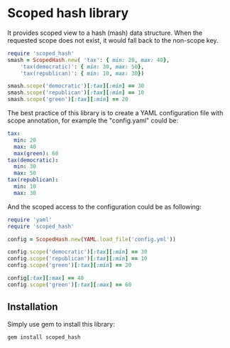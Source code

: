 # Scoped hash library

It provides scoped view to a hash (mash) data structure.
When the requested scope does not exist, it would fall back to the non-scope key.

```ruby
require 'scoped_hash'
smash = ScopedHash.new( 'tax': { min: 20, max: 40},
    'tax(democratic)': { min: 30, max: 50},
    'tax(republican)': { min: 10, max: 30})

smash.scope('democratic')[:tax][:min] == 30
smash.scope('republican')[:tax][:min] == 10
smash.scope('green')[:tax][:min] == 20
```

The best practice of this library is to create a YAML configuration file with scope annotation, for example the "config.yaml" could be:

```yaml
tax:
  min: 20
  max: 40
  max(green): 60
tax(democratic):
  min: 30
  max: 50
tax(republican):
  min: 10
  max: 30
```

And the scoped access to the configuration could be as following:

```ruby
require 'yaml'
require 'scoped_hash'

config = ScopedHash.new(YAML.load_file('config.yml'))

config.scope('democratic')[:tax][:min] == 30
config.scope('republican')[:tax][:min] == 10
config.scope('green')[:tax][:min] == 20

config[:tax][:max] == 40
config.scope('green')[:tax][:max] == 60
```

## Installation

Simply use gem to install this library:

    gem install scoped_hash

